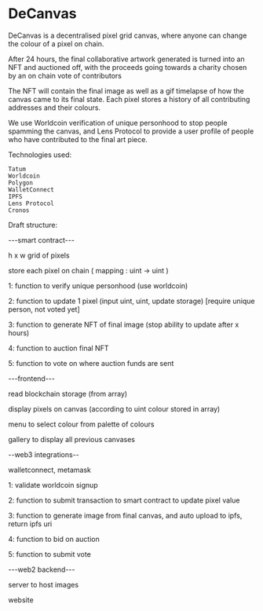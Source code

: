 # DeCanvas

DeCanvas is a decentralised pixel grid canvas, where anyone can change the colour of a pixel on chain. 


After 24 hours, the final collaborative artwork generated is turned into an NFT and auctioned off, with the proceeds going towards a charity chosen by an on chain vote of contributors


The NFT will contain the final image as well as a gif timelapse of how the canvas came to its final state. Each pixel stores a history of all contributing addresses and their colours.


We use Worldcoin verification of unique personhood to stop people spamming the canvas, and Lens Protocol to provide a user profile of people who have contributed to the final art piece.

Technologies used:

```
Tatum
Worldcoin
Polygon
WalletConnect
IPFS
Lens Protocol
Cronos
```

Draft structure:

---smart contract---

h x w grid of pixels

store each pixel on chain ( mapping : uint -> uint ) 

1: function to verify unique personhood (use worldcoin)

2: function to update 1 pixel (input uint, uint, update storage) [require unique person, not voted yet]

3: function to generate NFT of final image (stop ability to update after x hours)

4: function to auction final NFT

5: function to vote on where auction funds are sent

---frontend---

read blockchain storage (from array)

display pixels on canvas (according to uint colour stored in array)

menu to select colour from palette of colours

gallery to display all previous canvases

--web3 integrations--

walletconnect, metamask

1: validate worldcoin signup

2: function to submit transaction to smart contract to update pixel value 

3: function to generate image from final canvas, and auto upload to ipfs, return ipfs uri

4: function to bid on auction

5: function to submit vote


---web2 backend---

server to host images

website
